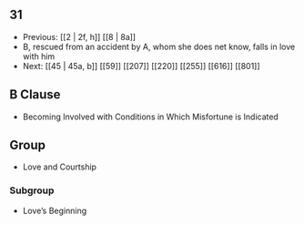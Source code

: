 ## 31
- Previous: [[2 | 2f, h]] [[8 | 8a]] 
- B, rescued from an accident by A, whom she does net know, falls in love with him
- Next: [[45 | 45a, b]] [[59]] [[207]] [[220]] [[255]] [[616]] [[801]] 

## B Clause
- Becoming Involved with Conditions in Which Misfortune is Indicated

## Group
- Love and Courtship

### Subgroup
- Love’s Beginning

